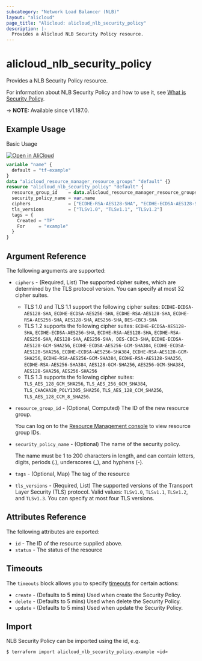 ```yaml
---
subcategory: "Network Load Balancer (NLB)"
layout: "alicloud"
page_title: "Alicloud: alicloud_nlb_security_policy"
description: |-
  Provides a Alicloud NLB Security Policy resource.
---
```


# alicloud_nlb_security_policy

Provides a NLB Security Policy resource.



For information about NLB Security Policy and how to use it, see [What is Security Policy](https://www.alibabacloud.com/help/en/server-load-balancer/latest/createsecuritypolicy-nlb).

-> **NOTE:** Available since v1.187.0.

## Example Usage

Basic Usage

<div style="display: block;margin-bottom: 40px;"><div class="oics-button" style="float: right;position: absolute;margin-bottom: 10px;">
  <a href="https://api.aliyun.com/terraform?resource=alicloud_nlb_security_policy&exampleId=25030d7e-01a3-a404-96ee-61a95508d8bd2c8d0138&activeTab=example&spm=docs.r.nlb_security_policy.0.25030d7e01&intl_lang=EN_US" target="_blank">
    <img alt="Open in AliCloud" src="https://img.alicdn.com/imgextra/i1/O1CN01hjjqXv1uYUlY56FyX_!!6000000006049-55-tps-254-36.svg" style="max-height: 44px; max-width: 100%;">
  </a>
</div></div>

```terraform
variable "name" {
  default = "tf-example"
}
data "alicloud_resource_manager_resource_groups" "default" {}
resource "alicloud_nlb_security_policy" "default" {
  resource_group_id    = data.alicloud_resource_manager_resource_groups.default.ids.0
  security_policy_name = var.name
  ciphers              = ["ECDHE-RSA-AES128-SHA", "ECDHE-ECDSA-AES128-SHA"]
  tls_versions         = ["TLSv1.0", "TLSv1.1", "TLSv1.2"]
  tags = {
    Created = "TF"
    For     = "example"
  }
}
```

## Argument Reference

The following arguments are supported:
* `ciphers` - (Required, List) The supported cipher suites, which are determined by the TLS protocol version. You can specify at most 32 cipher suites.
  - TLS 1.0 and TLS 1.1 support the following cipher suites: `ECDHE-ECDSA-AES128-SHA`, `ECDHE-ECDSA-AES256-SHA`, `ECDHE-RSA-AES128-SHA`, `ECDHE-RSA-AES256-SHA`, `AES128-SHA`, `AES256-SHA`, `DES-CBC3-SHA`
  - TLS 1.2 supports the following cipher suites: `ECDHE-ECDSA-AES128-SHA`, `ECDHE-ECDSA-AES256-SHA`, `ECDHE-RSA-AES128-SHA`, `ECDHE-RSA-AES256-SHA`, `AES128-SHA`, `AES256-SHA, DES-CBC3-SHA`, `ECDHE-ECDSA-AES128-GCM-SHA256`, `ECDHE-ECDSA-AES256-GCM-SHA384`, `ECDHE-ECDSA-AES128-SHA256`, `ECDHE-ECDSA-AES256-SHA384`, `ECDHE-RSA-AES128-GCM-SHA256`, `ECDHE-RSA-AES256-GCM-SHA384`, `ECDHE-RSA-AES128-SHA256`, `ECDHE-RSA-AES256-SHA384`, `AES128-GCM-SHA256`, `AES256-GCM-SHA384`, `AES128-SHA256`, `AES256-SHA256`
  - TLS 1.3 supports the following cipher suites: `TLS_AES_128_GCM_SHA256`, `TLS_AES_256_GCM_SHA384`, `TLS_CHACHA20_POLY1305_SHA256`, `TLS_AES_128_CCM_SHA256`, `TLS_AES_128_CCM_8_SHA256`.
* `resource_group_id` - (Optional, Computed) The ID of the new resource group.

  You can log on to the [Resource Management console](https://resourcemanager.console.aliyun.com/resource-groups) to view resource group IDs.
* `security_policy_name` - (Optional) The name of the security policy.

  The name must be 1 to 200 characters in length, and can contain letters, digits, periods (.), underscores (\_), and hyphens (-).
* `tags` - (Optional, Map) The tag of the resource
* `tls_versions` - (Required, List) The supported versions of the Transport Layer Security (TLS) protocol. Valid values: `TLSv1.0`, `TLSv1.1`, `TLSv1.2`, and `TLSv1.3`. You can specify at most four TLS versions.

## Attributes Reference

The following attributes are exported:
* `id` - The ID of the resource supplied above.
* `status` - The status of the resource

## Timeouts

The `timeouts` block allows you to specify [timeouts](https://www.terraform.io/docs/configuration-0-11/resources.html#timeouts) for certain actions:
* `create` - (Defaults to 5 mins) Used when create the Security Policy.
* `delete` - (Defaults to 5 mins) Used when delete the Security Policy.
* `update` - (Defaults to 5 mins) Used when update the Security Policy.

## Import

NLB Security Policy can be imported using the id, e.g.

```shell
$ terraform import alicloud_nlb_security_policy.example <id>
```